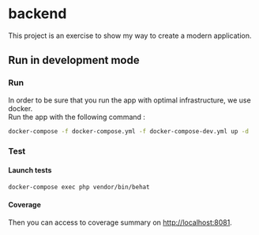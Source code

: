 # backend
This project is an exercise to show my way to create a modern application.

## Run in development mode
### Run
In order to be sure that you run the app with optimal infrastructure, we use docker.  
Run the app with the following command :
```sh
docker-compose -f docker-compose.yml -f docker-compose-dev.yml up -d
```
### Test
#### Launch tests
```sh
docker-compose exec php vendor/bin/behat
```
#### Coverage
Then you can access to coverage summary on [http://localhost:8081](http://localhost:8081).
